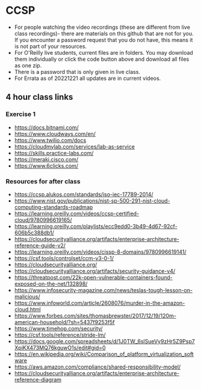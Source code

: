 # CCSP
* For people watching the video recordings (these are different from live class recordings)- there are materials on this github that are not for you. If you encounter a password request that you do not have, this means it is not part of your resources.
* For O'Reilly live students, current files are in folders. You may download them individually or click the code button above and download all files as one zip.
* There is a password that is only given in live class.
* For Errata as of 20221221 all updates are in current videos.
## 4 hour class links
### Exercise 1
* https://docs.bitnami.com/
* https://www.cloudways.com/en/
* https://www.twilio.com/docs
* https://cloudmylab.com/services/lab-as-service
* https://skills.practice-labs.com/
* https://meraki.cisco.com/
* https://www.6clicks.com/
### Resources for after class
* https://ccsp.alukos.com/standards/iso-iec-17789-2014/
* https://www.nist.gov/publications/nist-sp-500-291-nist-cloud-computing-standards-roadmap
* https://learning.oreilly.com/videos/ccsp-certified-cloud/9780996619165/
* https://learning.oreilly.com/playlists/ecc9edd0-3b49-4d67-92cf-606b5c388db1/
* https://cloudsecurityalliance.org/artifacts/enterprise-architecture-reference-guide-v2/
* https://learning.oreilly.com/videos/cissp-8-domains/9780996619141/
* https://csf.tools/controlset/ccm-v3-0-1/
* https://cloudsecurityalliance.org/
* https://cloudsecurityalliance.org/artifacts/security-guidance-v4/
* https://threatpost.com/22k-open-vulnerable-containers-found-exposed-on-the-net/132898/
* https://www.infosecurity-magazine.com/news/teslas-tough-lesson-on-malicious/
* https://www.infoworld.com/article/2608076/murder-in-the-amazon-cloud.html
* https://www.forbes.com/sites/thomasbrewster/2017/12/19/120m-american-household/?sh=5437f9253f5f
* https://www.timehop.com/security/
* https://csf.tools/reference/stride-lm/
* https://docs.google.com/spreadsheets/d/1J0TW_6slSueVy9zHr5Z9Psp7XpiKX473MQ76kguwO1s/edit#gid=0
* https://en.wikipedia.org/wiki/Comparison_of_platform_virtualization_software
* https://aws.amazon.com/compliance/shared-responsibility-model/
* https://cloudsecurityalliance.org/artifacts/enterprise-architecture-reference-diagram
